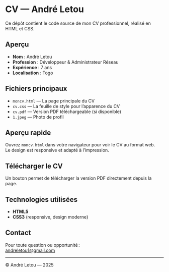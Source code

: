 # CV — André Letou

Ce dépôt contient le code source de mon CV professionnel, réalisé en HTML et CSS.

## Aperçu

- **Nom** : André Letou  
- **Profession** : Développeur & Administrateur Réseau  
- **Expérience** : 7 ans  
- **Localisation** : Togo

## Fichiers principaux

- `moncv.html` — La page principale du CV
- `cv.css` — La feuille de style pour l’apparence du CV
- `cv.pdf` — Version PDF téléchargeable (si disponible)
- `1.jpeg` — Photo de profil

## Aperçu rapide

Ouvrez `moncv.html` dans votre navigateur pour voir le CV au format web.  
Le design est responsive et adapté à l’impression.

## Télécharger le CV

Un bouton permet de télécharger la version PDF directement depuis la page.

## Technologies utilisées

- **HTML5**
- **CSS3** (responsive, design moderne)

## Contact

Pour toute question ou opportunité :  
[andreletou1@gmail.com](mailto:andreletou1@gmail.com)

---

© André Letou — 2025
